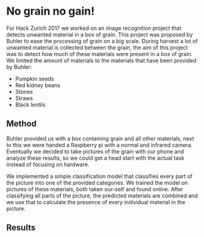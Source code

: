 
# No grain no gain!

For Hack Zurich 2017 we worked on an image recognition project that detects unwanted material in a box of grain. This project was proposed by Buhler to ease the processing of grain on a big scale. During harvest a lot of unwanted material is collected between the grain, the aim of this project was to detect how much of these materials were present in a box of grain. We limited the amount of materials to the materials that have been provided by Buhler:
- Pumpkin seeds 
- Red kidney beans 
- Stones
- Straws
- Black lentils 
 
 
 ## Method 
 Buhler provided us with a box containing grain and all other materials, next to this we were handed a Raspberry pi with a normal and infrared camera.  Eventually we decided to take pictures of the grain with our phone and analyze these results, so we could get a head start with the actual task instead of focusing on hardware. 
 
We implemented a simple classification model that classifies every part of the picture into one of the provided categories. We trained the model on pictures of these materials, both taken our-self and found online. After classifying all parts of the picture, the predicted materials are combined and we use that to calculate the presence of every individual material in the picture. 

## Results 

